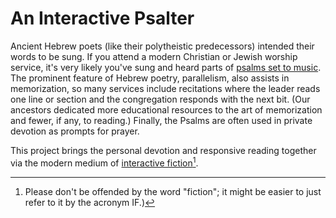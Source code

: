 # An Interactive Psalter

Ancient Hebrew poets (like their polytheistic predecessors) intended
their words to be sung. If you attend a modern Christian or Jewish
worship service, it's very likely you've sung and heard parts of
[psalms set to music](http://www.chabad.org/multimedia/media_cdo/aid/692801/jewish/26-Ashrei-Song.htm). The
prominent feature of Hebrew poetry, parallelism, also assists in
memorization, so many services include recitations where the leader
reads one line or section and the congregation responds with the next
bit. (Our ancestors dedicated more educational resources to the art of
memorization and fewer, if any, to reading.) Finally, the Psalms are
often used in private devotion as prompts for prayer.

This project brings the personal devotion and responsive reading
together via the modern medium of
[interactive fiction](http://www.ifarchive.org/)[^1].


[^1]: Please don't be offended by the word "fiction"; it might be
    easier to just refer to it by the acronym IF.)

